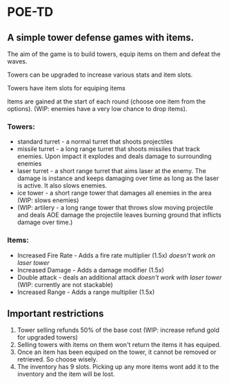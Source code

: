 # POE-TD
 
## A simple tower defense games with items.

The aim of the game is to build towers, equip items on them and defeat the waves.

Towers can be upgraded to increase various stats and item slots.

Towers have item slots for equiping items

Items are gained at the start of each round (choose one item from the options). (WIP: enemies have a very low chance to drop items).

### Towers:

* standard turret  -  a normal turret that shoots projectiles
* missile turret   -  a long range turret that shoots missiles that track enemies. Upon impact it explodes and deals damage to surrounding enemies
* laser turret     -  a short range turret that aims laser at the enemy. The damage is instance and keeps damaging over time as long as the laser is active. It also slows enemies.
* ice tower        -  a short range tower that damages all enemies in the area (WIP: slows enemies)
* (WIP: artilery   -  a long range tower that throws slow moving projectile and deals AOE damage the projectile leaves burning ground that inflicts damage over time.)

### Items:

* Increased Fire Rate - Adds a fire rate multiplier (1.5x) *doesn't work on laser tower*
* Increased Damage    - Adds a damage modifier (1.5x)
* Double attack       - deals an additional attack *doesn't work with laser tower* (WIP: currently are not stackable)
* Increased Range     - Adds a range multiplier (1.5x)

## Important restrictions

1. Tower selling refunds 50% of the base cost (WIP: increase refund gold for upgraded towers)
2. Selling towers with items on them won't return the items it has equiped.
3. Once an item has been equiped on the tower, it cannot be removed or retrieved. So choose wisely.
4. The inventory has 9 slots. Picking up any more items wont add it to the inventory and the item will be lost.
